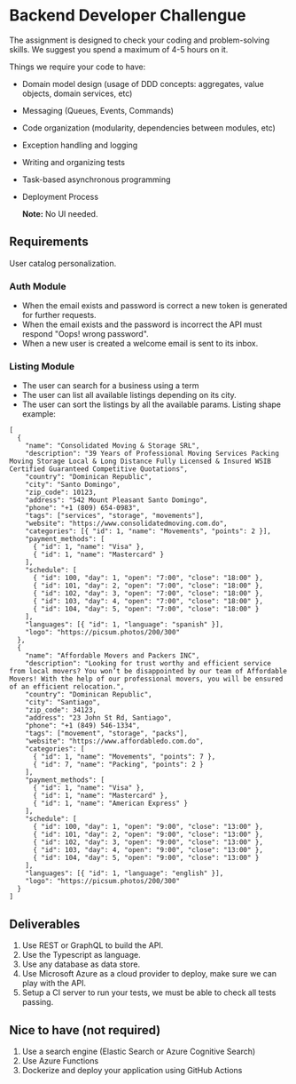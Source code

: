 # Backend Developer Challengue

The assignment is designed to check your coding and problem-solving skills. We suggest you spend a maximum of 4-5 hours on it.

Things we require your code to have:

- Domain model design (usage of DDD concepts: aggregates, value objects, domain services, etc)
- Messaging (Queues, Events, Commands)
- Code organization (modularity, dependencies between modules, etc)
- Exception handling and logging
- Writing and organizing tests
- Task-based asynchronous programming
- Deployment Process

  **Note:** No UI needed.

## Requirements

User catalog personalization.

### Auth Module

- When the email exists and password is correct a new token is generated for further requests.
- When the email exists and the password is incorrect the API must respond "Oops! wrong password".
- When a new user is created a welcome email is sent to its inbox.

### Listing Module

- The user can search for a business using a term
- The user can list all available listings depending on its city.
- The user can sort the listings by all the available params.
  Listing shape example:

```
[
  {
    "name": "Consolidated Moving & Storage SRL",
    "description": "39 Years of Professional Moving Services Packing Moving Storage Local & Long Distance Fully Licensed & Insured WSIB Certified Guaranteed Competitive Quotations",
    "country": "Dominican Republic",
    "city": "Santo Domingo",
    "zip_code": 10123,
    "address": "542 Mount Pleasant Santo Domingo",
    "phone": "+1 (809) 654-0983",
    "tags": ["services", "storage", "movements"],
    "website": "https://www.consolidatedmoving.com.do",
    "categories": [{ "id": 1, "name": "Movements", "points": 2 }],
    "payment_methods": [
      { "id": 1, "name": "Visa" },
      { "id": 1, "name": "Mastercard" }
    ],
    "schedule": [
      { "id": 100, "day": 1, "open": "7:00", "close": "18:00" },
      { "id": 101, "day": 2, "open": "7:00", "close": "18:00" },
      { "id": 102, "day": 3, "open": "7:00", "close": "18:00" },
      { "id": 103, "day": 4, "open": "7:00", "close": "18:00" },
      { "id": 104, "day": 5, "open": "7:00", "close": "18:00" }
    ],
    "languages": [{ "id": 1, "language": "spanish" }],
    "logo": "https://picsum.photos/200/300"
  },
  {
    "name": "Affordable Movers and Packers INC",
    "description": "Looking for trust worthy and efficient service from local movers? You won’t be disappointed by our team of Affordable Movers! With the help of our professional movers, you will be ensured of an efficient relocation.",
    "country": "Dominican Republic",
    "city": "Santiago",
    "zip_code": 34123,
    "address": "23 John St Rd, Santiago",
    "phone": "+1 (849) 546-1334",
    "tags": ["movement", "storage", "packs"],
    "website": "https://www.affordabledo.com.do",
    "categories": [
      { "id": 1, "name": "Movements", "points": 7 },
      { "id": 7, "name": "Packing", "points": 2 }
    ],
    "payment_methods": [
      { "id": 1, "name": "Visa" },
      { "id": 1, "name": "Mastercard" },
      { "id": 1, "name": "American Express" }
    ],
    "schedule": [
      { "id": 100, "day": 1, "open": "9:00", "close": "13:00" },
      { "id": 101, "day": 2, "open": "9:00", "close": "13:00" },
      { "id": 102, "day": 3, "open": "9:00", "close": "13:00" },
      { "id": 103, "day": 4, "open": "9:00", "close": "13:00" },
      { "id": 104, "day": 5, "open": "9:00", "close": "13:00" }
    ],
    "languages": [{ "id": 1, "language": "english" }],
    "logo": "https://picsum.photos/200/300"
  }
]
```

## Deliverables

1. Use REST or GraphQL to build the API.
2. Use the Typescript as language.
3. Use any database as data store.
4. Use Microsoft Azure as a cloud provider to deploy, make sure we can play with the API.
5. Setup a CI server to run your tests, we must be able to check all tests passing.

## Nice to have (not required)

1. Use a search engine (Elastic Search or Azure Cognitive Search)
2. Use Azure Functions
3. Dockerize and deploy your application using GitHub Actions
